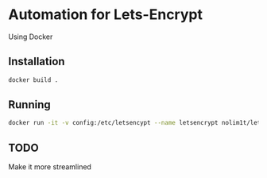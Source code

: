 # Automation for Lets-Encrypt

Using Docker

## Installation

```bash
docker build .
```

## Running

```bash
docker run -it -v config:/etc/letsencypt --name letsencrypt nolim1t/letsencrypt certbot certonly --manual
```

## TODO

Make it more streamlined

